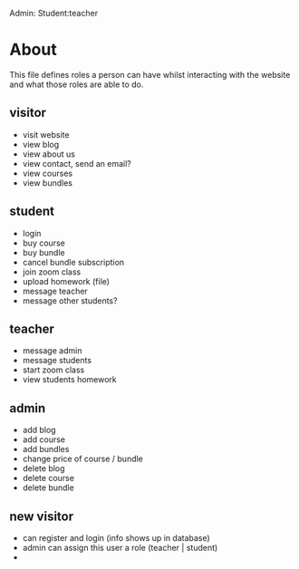 Admin:
Student:teacher

# About

This file defines roles a person can have whilst interacting with the website and what those roles are able to do.

## visitor

- visit website
- view blog
- view about us
- view contact, send an email?
- view courses
- view bundles

## student

- login
- buy course
- buy bundle
- cancel bundle subscription
- join zoom class
- upload homework (file)
- message teacher
- message other students?

## teacher

- message admin
- message students
- start zoom class
- view students homework

## admin

- add blog
- add course
- add bundles
- change price of course / bundle
- delete blog
- delete course
- delete bundle

## new visitor

- can register and login (info shows up in database)
- admin can assign this user a role (teacher | student)
-
